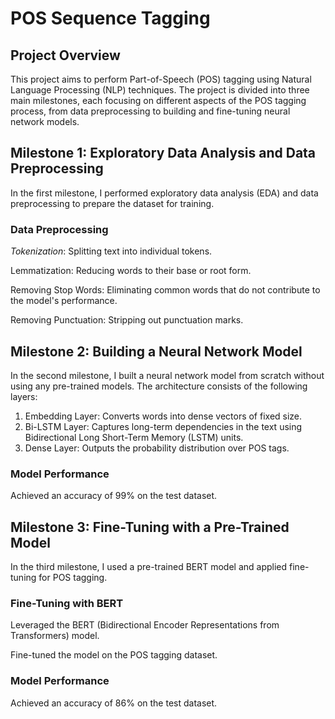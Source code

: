 # POS Sequence Tagging

## Project Overview

This project aims to perform Part-of-Speech (POS) tagging using Natural Language Processing (NLP) techniques. The project is divided into three main milestones, each focusing on different aspects of the POS tagging process, from data preprocessing to building and fine-tuning neural network models.

## Milestone 1: Exploratory Data Analysis and Data Preprocessing

In the first milestone, I performed exploratory data analysis (EDA) and data preprocessing to prepare the dataset for training.

### Data Preprocessing

*Tokenization*: Splitting text into individual tokens.

Lemmatization: Reducing words to their base or root form.

Removing Stop Words: Eliminating common words that do not contribute to the model's performance.

Removing Punctuation: Stripping out punctuation marks.

## Milestone 2: Building a Neural Network Model

In the second milestone, I built a neural network model from scratch without using any pre-trained models. The architecture consists of the following layers:

1) Embedding Layer: Converts words into dense vectors of fixed size.
2) Bi-LSTM Layer: Captures long-term dependencies in the text using Bidirectional Long Short-Term Memory (LSTM) units.
3) Dense Layer: Outputs the probability distribution over POS tags.

### Model Performance

Achieved an accuracy of 99% on the test dataset.

## Milestone 3: Fine-Tuning with a Pre-Trained Model

In the third milestone, I used a pre-trained BERT model and applied fine-tuning for POS tagging.

### Fine-Tuning with BERT

Leveraged the BERT (Bidirectional Encoder Representations from Transformers) model.

Fine-tuned the model on the POS tagging dataset.


### Model Performance

Achieved an accuracy of 86% on the test dataset.



